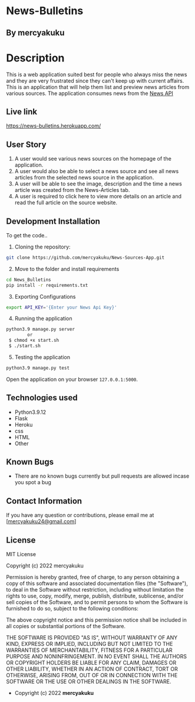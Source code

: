 # News-Bulletins

## By mercyakuku

# Description
This is a web application suited best for people who always miss the news and they are very frustrated since they can't keep up with current affairs. This is an application that will help them list and preview news articles from various sources. The application consumes news from the [News API](https://newsapi.org/)

## Live link
https://news-bulletins.herokuapp.com/

## User Story

1. A user would see various news sources on the homepage of the application.
2. A user would also be able to select a news source and see all news articles from the selected news source in the application.
3. A user will be able to see the image, description and the time a news article was created from the News-Articles tab.
4. A user is required to click here to view more  details on an article and read the full article on the source website.


## Development Installation
To get the code..

1. Cloning the repository:
  ```bash
  git clone https://github.com/mercyakuku/News-Sources-App.git
  ```
2. Move to the folder and install requirements
  ```bash
  cd News_Bulletins
  pip install -r requirements.txt
  ```
3. Exporting Configurations
  ```bash
  export API_KEY='{Enter your News Api Key}'
  ```
4. Running the application
  ```bash
  python3.9 manage.py server
          or
   $ chmod +x start.sh
   $ ./start.sh
  ```
5. Testing the application
  ```bash
  python3.9 manage.py test
  ```
Open the application on your browser `127.0.0.1:5000`.


## Technologies used

* Python3.9.12
* Flask
* Heroku
* css
* HTML
* Other


## Known Bugs
* There are no known bugs currently but pull requests are allowed incase you spot a bug

## Contact Information 

If you have any question or contributions, please email me at [mercyakuku24@gmail.com]

## License
MIT License

Copyright (c) 2022 mercyakuku

Permission is hereby granted, free of charge, to any person obtaining a copy
of this software and associated documentation files (the "Software"), to deal
in the Software without restriction, including without limitation the rights
to use, copy, modify, merge, publish, distribute, sublicense, and/or sell
copies of the Software, and to permit persons to whom the Software is
furnished to do so, subject to the following conditions:

The above copyright notice and this permission notice shall be included in all
copies or substantial portions of the Software.

THE SOFTWARE IS PROVIDED "AS IS", WITHOUT WARRANTY OF ANY KIND, EXPRESS OR
IMPLIED, INCLUDING BUT NOT LIMITED TO THE WARRANTIES OF MERCHANTABILITY,
FITNESS FOR A PARTICULAR PURPOSE AND NONINFRINGEMENT. IN NO EVENT SHALL THE
AUTHORS OR COPYRIGHT HOLDERS BE LIABLE FOR ANY CLAIM, DAMAGES OR OTHER
LIABILITY, WHETHER IN AN ACTION OF CONTRACT, TORT OR OTHERWISE, ARISING FROM,
OUT OF OR IN CONNECTION WITH THE SOFTWARE OR THE USE OR OTHER DEALINGS IN THE
SOFTWARE.

* Copyright (c) 2022 **mercyakuku**
